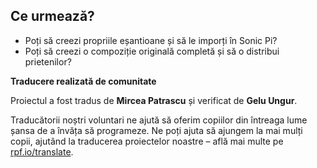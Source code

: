 ## Ce urmează?

- Poți să creezi propriile eșantioane și să le imporți în Sonic Pi?
- Poți să creezi o compoziție originală completă și să o distribui prietenilor?


**Traducere realizată de comunitate**

Proiectul a fost tradus de **Mircea Patrascu** și verificat de **Gelu Ungur**.

Traducătorii noștri voluntari ne ajută să oferim copiilor din întreaga lume șansa de a învăța să programeze. Ne poți ajuta să ajungem la mai mulți copii, ajutând la traducerea proiectelor noastre – află mai multe pe [rpf.io/translate](https://rpf.io/translate).